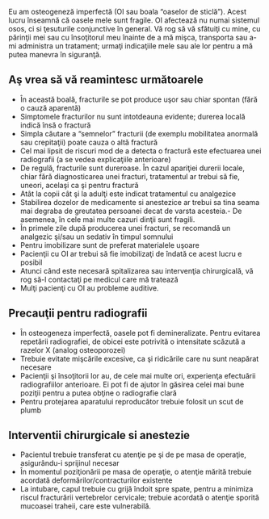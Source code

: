 Eu am osteogeneză imperfectă (OI sau boala “oaselor de sticlă”). Acest lucru înseamnă că oasele mele sunt fragile. OI afectează nu numai sistemul osos, ci si ţesuturile conjunctive în general. Vă rog să vă sfătuiţi  cu mine, cu părinţii mei sau cu însoţitorul meu înainte de a mă mişca, transporta sau a-mi administra un tratament; urmaţi indicaţiile mele sau ale lor pentru a mă putea manevra în siguranţă.  

## Aş vrea să vă reamintesc următoarele
- În această boală, fracturile se pot produce uşor sau chiar spontan (fără o cauză aparentă)
- Simptomele fracturilor nu sunt intotdeauna evidente; durerea locală indică însă o fractură
- Simpla căutare a “semnelor” fracturii (de exemplu mobilitatea anormală sau crepitaţii) poate cauza o altă fractură
- Cel mai lipsit de riscuri mod de a detecta o fractură este efectuarea unei radiografii (a se vedea explicaţiile anterioare)
- De regulă, fracturile sunt dureroase. În cazul apariţiei durerii locale, chiar fără diagnosticarea unei fracturi, tratamentul ar trebui să fie, uneori, acelaşi ca şi pentru fractură
- Atât la copii cât şi la adulţi este indicat tratamentul cu analgezice
- Stabilirea dozelor de medicamente si anestezice ar trebui sa tina seama mai degraba de greutatea persoanei decat de varsta acesteia.- De asemenea, în cele mai multe cazuri dinţii sunt fragili.
- În primele zile după producerea unei fracturi, se recomandă un analgezic şi/sau un sedativ în timpul somnului
- Pentru imobilizare sunt de preferat materialele uşoare
- Pacienţii cu OI ar trebui să fie imobilizaţi de îndată ce acest lucru e posibil
- Atunci când este necesară spitalizarea sau intervenţia chirurgicală, vă rog să-l contactaţi pe medicul care mă tratează
- Mulţi pacienţi cu OI au probleme auditive.

## Precauţii pentru radiografii
- În osteogeneza imperfectă, oasele pot fi demineralizate. Pentru evitarea repetării radiografiei, de obicei este potrivită o intensitate scăzută a razelor X (analog osteoporozei)
- Trebuie evitate mişcările excesive, ca şi ridicările care nu sunt neapărat necesare
- Pacienţii şi însoţitorii lor au, de cele mai multe ori, experienţa efectuării radiografiilor anterioare. Ei pot fi de ajutor în găsirea celei mai bune poziţii pentru a putea obţine o radiografie clară
- Pentru protejarea aparatului reproducător trebuie folosit un scut de plumb

## Interventii chirurgicale si anestezie
- Pacientul trebuie transferat cu atenţie pe şi de pe masa de operaţie, asigurându-i sprijinul necesar
- În momentul poziţionării pe masa de operaţie, o atenţie mărită trebuie acordată deformărilor/contracturilor existente
- La intubare, capul trebuie cu grijă îndoit spre spate, pentru a minimiza riscul fracturării vertebrelor cervicale; trebuie acordată o atenţie sporită mucoasei traheii, care este vulnerabilă.